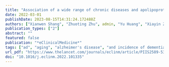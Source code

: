 ```yaml
---
title: "Association of a wide range of chronic diseases and apolipoprotein E4 genotype with subsequent risk of dementia in community-dwelling adults: A retrospective cohort study"
date: 2022-03-01
publishDate: 2023-08-15T14:31:24.172488Z
authors: ["Xianwen Shang", "Zhuoting Zhu", admin, "Yu Huang", "Xiayin Zhang", "Jiahao Liu", "Wei Wang", "Shulin Tang", "Honghua Yu", "Zongyuan Ge", "Xiaohong Yang", "Mingguang He"]
publication_types: ["2"]
abstract: ""
featured: false
publication: "*eClinicalMedicine*"
tags: ["ad", "aging", "alzheimer's disease", "and incidence of dementia", "apoe4", "apolipoprotein e4", "apolipoprotein e4", "area under the curve", "auc", "bmi", "body mass index", "caide", "cardiovascular risk factors", "chronic kidney disease", "chronic obstructive pulmonary disease", "ci", "ckd", "confidence interval", "copd", "dementia", "framingham heart study", "frs", "glycosylated haemoglobin", "hazard ratio", "hba1c", "hdl-c", "high-density lipoprotein cholesterol", "hiv", "hr", "human immunodeficiency virus", "icd", "interaction", "international classification diseases", "interquartile range", "iqr", "late-onset dementia", "ldl-c", "low-density lipoprotein cholesterol", "major chronic diseases", "multimorbidity", "par", "population attributable risk", "receiver operating characteristic curve", "roc", "sd", "standard deviation", "vascular dementia", "vd", "young-onset dementia"]
url_pdf: "https://www.thelancet.com/journals/eclinm/article/PIIS2589-5370(22)00065-7/fulltext"
doi: "10.1016/j.eclinm.2022.101335"
---
```


